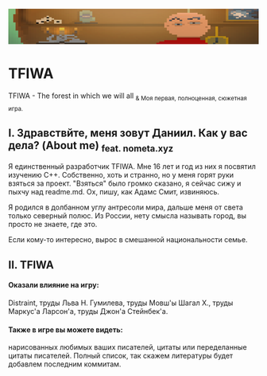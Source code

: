 ![head](https://github.com/eastpriSs/TFIWA/blob/main/githubIcons/head.png)
# TFIWA
TFIWA - The forest in which we will all
<sub>& Моя первая, полноценная, сюжетная игра.</sub>


## I. Здравствйте, меня зовут Даниил. Как у вас дела? (About me) <sub>feat. nometa.xyz</sub> 


Я единственный разработчик TFIWA. Мне 16 лет и год из них я посвятил изучению C++.
Собственно, хоть и странно, но у меня горят руки взяться за проект. "Взяться" было громко сказано, я сейчас сижу и пыхчу над readme.md. 
Ох, пишу, как Адамс Смит, извиняюсь.

 Я родился в долбанном углу антресоли мира, дальше меня от света только северный полюс. 
 Из России, нету смысла называть город, вы просто не знаете, где это.  
 
 Если кому-то интересно, вырос в смешанной национальности семье.
 
## II. TFIWA

#### Оказали влияние на игру: 
Distraint, труды Льва Н. Гумилева, труды Мовш'ы Шагал Х., труды Маркус'а Ларсон'а, труды Джон'а Стейнбек'а. 

#### Также в игре вы можете видеть:
нарисованных любимых ваших писателей, цитаты или переделанные цитаты писателей. Полный список, так скажем литературы будет добавлем последним коммитам. 
 
 
